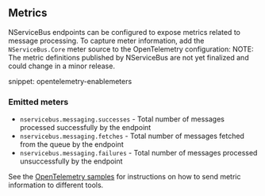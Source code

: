## Metrics

NServiceBus endpoints can be configured to expose metrics related to message processing. To capture meter information, add the `NServiceBus.Core` meter source to the OpenTelemetry configuration:
NOTE: The metric definitions published by NServiceBus are not yet finalized and could change in a minor release.

snippet: opentelemetry-enablemeters

### Emitted meters

- `nservicebus.messaging.successes` - Total number of messages processed successfully by the endpoint
- `nservicebus.messaging.fetches` - Total number of messages fetched from the queue by the endpoint
- `nservicebus.messaging.failures` - Total number of messages processed unsuccessfully by the endpoint

See the [OpenTelemetry samples](/samples/open-telemetry/) for instructions on how to send metric information to different tools.